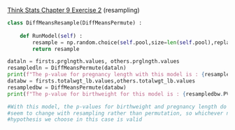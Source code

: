 [Think Stats Chapter 9 Exercise 2](http://greenteapress.com/thinkstats2/html/thinkstats2010.html#toc90) (resampling)

```python
class DiffMeansResample(DiffMeansPermute) :
    
    def RunModel(self) :
        resample = np.random.choice(self.pool,size=len(self.pool),replace=True)
        return resample

dataln = firsts.prglngth.values, others.prglngth.values
resampledln = DiffMeansPermute(dataln)
print(f"The p-value for pregnancy length with this model is : {resampledln.PValue()}.")
databw = firsts.totalwgt_lb.values,others.totalwgt_lb.values
resampledbw = DiffMeansPermute(databw)
print(f"The p-value for birthweight for this model is : {resampledbw.PValue()}.")

#With this model, the p-values for birthweight and pregnancy length do not
#seem to change with resampling rather than permutation, so whichever null
#hypothesis we choose in this case is valid
```
